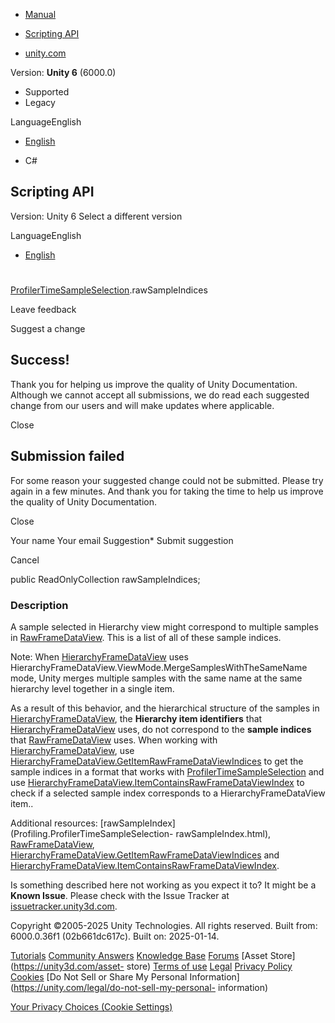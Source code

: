 [ ]()

  * [Manual](../Manual/index.html)
  * [Scripting API](../ScriptReference/index.html)

  * [unity.com](https://unity.com/)

Version: **Unity 6** (6000.0)

  * Supported
  * Legacy

LanguageEnglish

  * [English]()

  * C#

[ ](https://docs.unity3d.com)

## Scripting API

Version: Unity 6 Select a different version

LanguageEnglish

  * [English]()

#
[ProfilerTimeSampleSelection](Profiling.ProfilerTimeSampleSelection.html).rawSampleIndices

Leave feedback

Suggest a change

## Success!

Thank you for helping us improve the quality of Unity Documentation. Although
we cannot accept all submissions, we do read each suggested change from our
users and will make updates where applicable.

Close

## Submission failed

For some reason your suggested change could not be submitted. Please <a>try
again</a> in a few minutes. And thank you for taking the time to help us
improve the quality of Unity Documentation.

Close

Your name Your email Suggestion* Submit suggestion

Cancel

[ ]()

public ReadOnlyCollection<int> rawSampleIndices;

### Description

A sample selected in Hierarchy view might correspond to multiple samples in
[RawFrameDataView](Profiling.RawFrameDataView.html). This is a list of all of
these sample indices.

Note: When [HierarchyFrameDataView](Profiling.HierarchyFrameDataView.html)
uses HierarchyFrameDataView.ViewMode.MergeSamplesWithTheSameName mode, Unity
merges multiple samples with the same name at the same hierarchy level
together in a single item.  
  
As a result of this behavior, and the hierarchical structure of the samples in
[HierarchyFrameDataView](Profiling.HierarchyFrameDataView.html), the
**Hierarchy item identifiers** that
[HierarchyFrameDataView](Profiling.HierarchyFrameDataView.html) uses, do not
correspond to the **sample indices** that
[RawFrameDataView](Profiling.RawFrameDataView.html) uses. When working with
[HierarchyFrameDataView](Profiling.HierarchyFrameDataView.html), use
[HierarchyFrameDataView.GetItemRawFrameDataViewIndices](Profiling.HierarchyFrameDataView.GetItemRawFrameDataViewIndices.html)
to get the sample indices in a format that works with
[ProfilerTimeSampleSelection](Profiling.ProfilerTimeSampleSelection.html) and
use
[HierarchyFrameDataView.ItemContainsRawFrameDataViewIndex](Profiling.HierarchyFrameDataView.ItemContainsRawFrameDataViewIndex.html)
to check if a selected sample index corresponds to a HierarchyFrameDataView
item..  
  
Additional resources: [rawSampleIndex](Profiling.ProfilerTimeSampleSelection-
rawSampleIndex.html), [RawFrameDataView](Profiling.RawFrameDataView.html),
[HierarchyFrameDataView.GetItemRawFrameDataViewIndices](Profiling.HierarchyFrameDataView.GetItemRawFrameDataViewIndices.html)
and
[HierarchyFrameDataView.ItemContainsRawFrameDataViewIndex](Profiling.HierarchyFrameDataView.ItemContainsRawFrameDataViewIndex.html).

Is something described here not working as you expect it to? It might be a
**Known Issue**. Please check with the Issue Tracker at
[issuetracker.unity3d.com](https://issuetracker.unity3d.com).

Copyright ©2005-2025 Unity Technologies. All rights reserved. Built from:
6000.0.36f1 (02b661dc617c). Built on: 2025-01-14.

[Tutorials](https://unity3d.com/learn) [Community
Answers](https://answers.unity3d.com) [Knowledge
Base](https://support.unity3d.com/hc/en-us)
[Forums](https://forum.unity3d.com) [Asset Store](https://unity3d.com/asset-
store) [Terms of use](https://docs.unity3d.com/Manual/TermsOfUse.html)
[Legal](https://unity.com/legal) [Privacy
Policy](https://unity.com/legal/privacy-policy)
[Cookies](https://unity.com/legal/cookie-policy) [Do Not Sell or Share My
Personal Information](https://unity.com/legal/do-not-sell-my-personal-
information)

[Your Privacy Choices (Cookie Settings)](javascript:void\(0\);)

